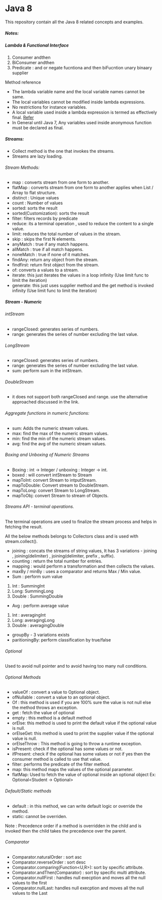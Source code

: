 # Java 8

This repository contain all the Java 8 related concepts and examples.

##### Notes:

##### Lambda & Functional Interface 

1. Consumer andthen
2. BiConsumer andthen
3. Predicate : and or negate
fucntiona and then
biFucntion
unary
binaary
supplier


Method reference

* The lambda variable name and the local variable names cannot be same.
* The local variables cannot be modified inside lambda expressions.
* No restrictions for instance variables.
* A local variable used inside a lambda expression is termed as effectively final. [Refer](https://github.com/viswarajramji/Java8/blob/master/src/lambda/LambdaLocalVariables.java) 
* In General until Java 7, Any variables used inside anonymous function must be declared as final. 





##### Streams: 

* Collect method is the one that invokes the streams.
* Streams are lazy loading.


###### Stream Methods:
* map : converts stream from one form to another.
* flatMap : converts stream from one form to another applies when List / Array to flat structure.
* distinct : Unique values
* count : Number of values
* sorted: sorts the result
* sorted(Customization): sorts the result
* filter: filters records by predicate
* reduce: its a terminal operation , used to reduce the content to a single value.
* limit: reduces the total number of values in the stream.
* skip : skips the first N elements.
* anyMatch : true if any match happens.
* allMatch : true if all match happens.
* noneMatch : true if none of it matches.
* findAny: return any object from the stream.
* findfirst: return first object from the stream.
* of: converts a values to a stream.
* iterate: this just iterates the values in a loop infinity (Use limit func to limit the iteration)
* generate: this just uses supplier method and the get method is invoked infinity (Use limit func to limit the iteration)

##### Stream  - Numeric

######  intStream
* rangeClosed: generates series of numbers.
* range: generates the series of number excluding the last value.


######  LongStream
* rangeClosed: generates series of numbers.
* range: generates the series of number excluding the last value.
* sum: perform sum in the intStream.

######  DoubleStream
* it does not support both rangeClosed and range. use the alternative approached discussed in the link.

###### Aggregate functions in numeric functions:

* sum:  Adds the numeric stream values.
* max: find the max of the numeric stream values.
* min: find the min of the numeric stream values.
* avg: find the avg of the numeric stream values.

###### Boxing and Unboxing of Numeric Streams

* Boxing :  int -> Integer / unboxing : Integer -> int.
* boxed : will convert intStream to Stream<Integer>
* mapToInt: convert Stream to intputStream.
* mapToDouble: Convert stream to DoubleStream.
* mapToLong: convert Stream to LongStream.
* mapToObj: convert Stream to stream of Objects.

###### Streams API - terminal operations.

The terminal operations are used to finalize the stream process and helps in fetching the result.

All the below methods belongs to Collectors class and is used with stream.collect().

* joining : concats the streams of string values, It has 3 variations -  joining , joining(delimiter) , joining(delimiter, prefix , suffix).
* counting :   return the total number for entries.
* mapping : would perform a transformation and then collects the values.
* maxBy / minBy : uses a comparator and returns Max / Min value.
* Sum : perform sum value 
 1.  Int : SummingInt  
 2.  Long: SummingLong
 3.  Double : SummingDouble
 
* Avg : perform average value 
 1.  Int : averagingInt
 2.  Long: averagingLong
 3.  Double : averagingDouble

* groupBy - 3 variations exists
* paritioningBy: perform classification by true/false

###### Optional

Used to avoid null pointer and to avoid having too many null conditions.

###### Optional Methods
* valueOf : convert a value to Optional object.
* ofNullable : convert a value to an optional object.
* Of : this method is used if you are 100% sure the value is not null else the method throws an exception.
* get : fetch the value of optional
* empty : this method is a default method
* orElse: this method is used to print the default value if the optional value is null.
* orElseGet: this method is used to print the supplier value if the optional value is null.
* orElseThrow : This  method is going to throw a runtime exception.
* isPresent: check if the optional has some values or not.
* ifPresent: check if the optional has some values or not if yes then the consumer method is called to use that value.
* filter: performs the predicate of the filter method.
* map: this method maps the values of the optional parameter.
* flatMap: Used to fetch the value of optional inside an optional object
Ex: Optional<Student -> Optional<Bike>>

###### Default/Static methods
* default : in this method, we can write default logic or override the method.
* static:  cannot be overriden.

Note : Precedence order if a method is overridden in the child and is invoked then the child takes the precedence over the parent.

###### Comparator
* Comparator.naturalOrder : sort asc
* Comparator.reverseOrder : sort desc
* Comparator.comparing(Function<U,R>): sort by specific attribute.
* Comparator.andThen(Comparator) :  sort by specific multi attribute.
* Comparator.nullFirst : handles null execption and moves all the null values to the first
* Comparator.nullLast:  handles null execption and moves all the null values to the Last








 